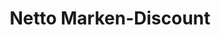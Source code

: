 ---
title: "Netto Marken-Discount"
url: /berlin/netto-marken-discount-treseburger-strasse/
shop: Supermarkt
---